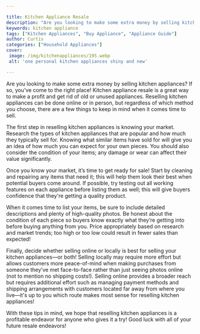 ```yaml
---

title: Kitchen Appliance Resale
description: "Are you looking to make some extra money by selling kitchen appliances? If so, you’ve come to the right place! Kitchen appliance r...you wont regret reading on"
keywords: kitchen appliance
tags: ["Kitchen Appliances", "Buy Appliance", "Appliance Guide"]
author: Curtis
categories: ["Household Appliances"]
cover: 
 image: /img/kitchenappliances/195.webp
 alt: 'one personal kitchen appliances shiny and new'

---
```


Are you looking to make some extra money by selling kitchen appliances? If so, you’ve come to the right place! Kitchen appliance resale is a great way to make a profit and get rid of old or unused appliances. Reselling kitchen appliances can be done online or in person, but regardless of which method you choose, there are a few things to keep in mind when it comes time to sell.

The first step in reselling kitchen appliances is knowing your market. Research the types of kitchen appliances that are popular and how much they typically sell for. Knowing what similar items have sold for will give you an idea of how much you can expect for your own pieces. You should also consider the condition of your items; any damage or wear can affect their value significantly.

Once you know your market, it’s time to get ready for sale! Start by cleaning and repairing any items that need it; this will help them look their best when potential buyers come around. If possible, try testing out all working features on each appliance before listing them as well; this will give buyers confidence that they're getting a quality product. 

When it comes time to list your items, be sure to include detailed descriptions and plenty of high-quality photos. Be honest about the condition of each piece so buyers know exactly what they’re getting into before buying anything from you. Price appropriately based on research and market trends; too high or too low could result in fewer sales than expected! 

Finally, decide whether selling online or locally is best for selling your kitchen appliances—or both! Selling locally may require more effort but allows customers more peace-of-mind when making purchases from someone they’ve met face-to-face rather than just seeing photos online (not to mention no shipping costs!). Selling online provides a broader reach but requires additional effort such as managing payment methods and shipping arrangements with customers located far away from where you live—it's up to you which route makes most sense for reselling kitchen appliances! 

 With these tips in mind, we hope that reselling kitchen appliances is a profitable endeavor for anyone who gives it a try! Good luck with all of your future resale endeavors!
